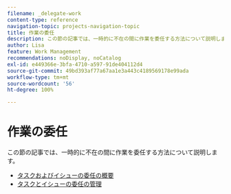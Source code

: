 ```yaml
---
filename: _delegate-work
content-type: reference
navigation-topic: projects-navigation-topic
title: 作業の委任
description: この節の記事では、一時的に不在の間に作業を委任する方法について説明します。
author: Lisa
feature: Work Management
recommendations: noDisplay, noCatalog
exl-id: e449366e-3bfa-4710-a597-91de404112d4
source-git-commit: 49bd393af77a67aa1e3a443c4189569178e99ada
workflow-type: tm+mt
source-wordcount: '56'
ht-degree: 100%

---
```


# 作業の委任

この節の記事では、一時的に不在の間に作業を委任する方法について説明します。

* [タスクおよびイシューの委任の概要](../../manage-work/delegate-work/delegate-work-overview.md)
* [タスクとイシューの委任の管理](../../manage-work/delegate-work/how-to-delegate-work.md)
